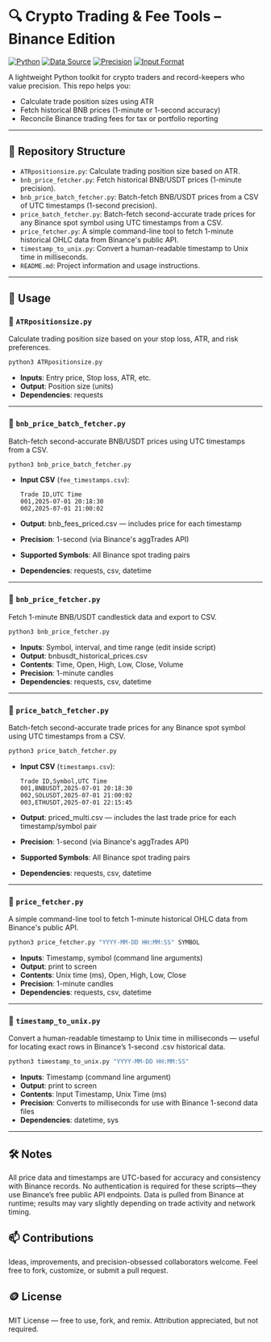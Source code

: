 # 🔍 Crypto Trading & Fee Tools – Binance Edition

[![Python](https://img.shields.io/badge/Python-3.9-blue)](#)
[![Data Source](https://img.shields.io/badge/Data%20Source-Binance-yellow)](#)
[![Precision](https://img.shields.io/badge/Price%20Accuracy-To%20the%20Second-green)](#)
[![Input Format](https://img.shields.io/badge/Input-CSV-lightgrey)](#)

A lightweight Python toolkit for crypto traders and record-keepers who value precision. This repo helps you:

- Calculate trade position sizes using ATR
- Fetch historical BNB prices (1-minute or 1-second accuracy)
- Reconcile Binance trading fees for tax or portfolio reporting

---

## 📁 Repository Structure

- `ATRpositionsize.py`: Calculate trading position size based on ATR.
- `bnb_price_fetcher.py`: Fetch historical BNB/USDT prices (1-minute precision).
- `bnb_price_batch_fetcher.py`: Batch-fetch BNB/USDT prices from a CSV of UTC timestamps (1-second precision).
- `price_batch_fetcher.py`: Batch-fetch second-accurate trade prices for any Binance spot symbol using UTC timestamps from a CSV.
- `price_fetcher.py`: A simple command-line tool to fetch 1-minute historical OHLC data from Binance's public API.
- `timestamp_to_unix.py`: Convert a human-readable timestamp to Unix time in milliseconds.
- `README.md`: Project information and usage instructions.

---

## 🚀 Usage

### 🔹 `ATRpositionsize.py`
Calculate trading position size based on your stop loss, ATR, and risk preferences.


```bash
python3 ATRpositionsize.py
```

- **Inputs**: Entry price, Stop loss, ATR, etc.
- **Output**: Position size (units)
- **Dependencies**: requests

---

### 🔹 `bnb_price_batch_fetcher.py`
Batch-fetch second-accurate BNB/USDT prices using UTC timestamps from a CSV.

```bash
python3 bnb_price_batch_fetcher.py
```

- **Input CSV** (`fee_timestamps.csv`):

  ```csv
  Trade ID,UTC Time
  001,2025-07-01 20:18:30
  002,2025-07-01 21:00:02
  ```

- **Output**: bnb_fees_priced.csv — includes price for each timestamp
- **Precision**: 1-second (via Binance's aggTrades API)
- **Supported Symbols**: All Binance spot trading pairs 
- **Dependencies**: requests, csv, datetime

---

### 🔹 `bnb_price_fetcher.py`
Fetch 1-minute BNB/USDT candlestick data and export to CSV.

```bash
python3 bnb_price_fetcher.py
```

- **Inputs**: Symbol, interval, and time range (edit inside script)
- **Output**: bnbusdt_historical_prices.csv
- **Contents**: Time, Open, High, Low, Close, Volume
- **Precision**: 1-minute candles
- **Dependencies**: requests, csv, datetime

---

### 🔹 `price_batch_fetcher.py`
Batch-fetch second-accurate trade prices for any Binance spot symbol using UTC timestamps from a CSV.

```bash
python3 price_batch_fetcher.py
```

- **Input CSV** (`timestamps.csv`):

  ```csv
  Trade ID,Symbol,UTC Time
  001,BNBUSDT,2025-07-01 20:18:30
  002,SOLUSDT,2025-07-01 21:00:02
  003,ETHUSDT,2025-07-01 22:15:45
  ```

- **Output**: priced_multi.csv — includes the last trade price for each timestamp/symbol pair
- **Precision**: 1-second (via Binance's aggTrades API)
- **Supported Symbols**: All Binance spot trading pairs 
- **Dependencies**: requests, csv, datetime

---

### 🔹 `price_fetcher.py`
A simple command-line tool to fetch 1-minute historical OHLC data from Binance's public API.

```bash
python3 price_fetcher.py "YYYY-MM-DD HH:MM:SS" SYMBOL
```
- **Inputs**: Timestamp, symbol (command line arguments)
- **Output**: print to screen
- **Contents**: Unix time (ms), Open, High, Low, Close
- **Precision**: 1-minute candles
- **Dependencies**: requests, csv, datetime

---

### 🔹 `timestamp_to_unix.py`
Convert a human-readable timestamp to Unix time in milliseconds — useful for locating exact rows in Binance’s 1-second .csv historical data.

```bash
python3 timestamp_to_unix.py "YYYY-MM-DD HH:MM:SS"
```
- **Inputs**: Timestamp (command line argument)
- **Output**: print to screen
- **Contents**: Input Timestamp, Unix Time (ms)
- **Precision**: Converts to milliseconds for use with Binance 1-second data files
- **Dependencies**: datetime, sys

---

## 🛠️ Notes
All price data and timestamps are UTC-based for accuracy and consistency with Binance records.
No authentication is required for these scripts—they use Binance’s free public API endpoints.
Data is pulled from Binance at runtime; results may vary slightly depending on trade activity and network timing.

## 📫 Contributions
Ideas, improvements, and precision-obsessed collaborators welcome. Feel free to fork, customize, or submit a pull request.

## 🪙 License
MIT License — free to use, fork, and remix. Attribution appreciated, but not required.